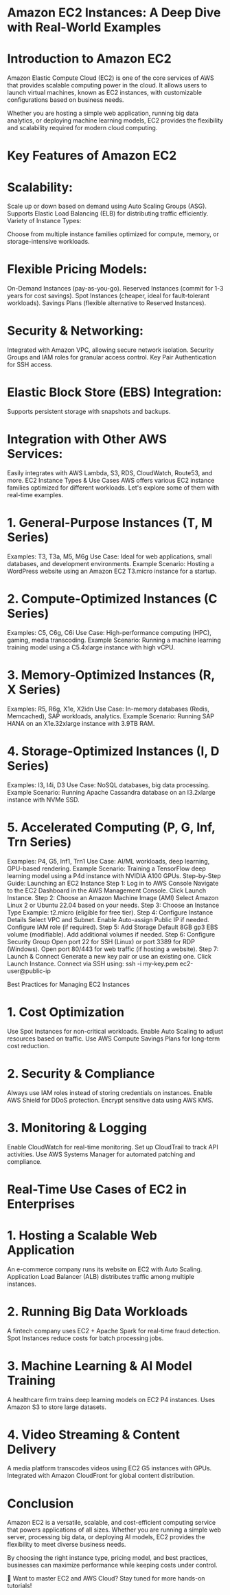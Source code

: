 # Amazon EC2 Instances: A Deep Dive with Real-World Examples
# Introduction to Amazon EC2
Amazon Elastic Compute Cloud (EC2) is one of the core services of AWS that provides scalable computing power in the cloud. It allows users to launch virtual machines, known as EC2 instances, with customizable configurations based on business needs.

Whether you are hosting a simple web application, running big data analytics, or deploying machine learning models, EC2 provides the flexibility and scalability required for modern cloud computing.

# Key Features of Amazon EC2
# Scalability:

Scale up or down based on demand using Auto Scaling Groups (ASG).
Supports Elastic Load Balancing (ELB) for distributing traffic efficiently.
Variety of Instance Types:

Choose from multiple instance families optimized for compute, memory, or storage-intensive workloads.
# Flexible Pricing Models:

On-Demand Instances (pay-as-you-go).
Reserved Instances (commit for 1-3 years for cost savings).
Spot Instances (cheaper, ideal for fault-tolerant workloads).
Savings Plans (flexible alternative to Reserved Instances).
# Security & Networking:

Integrated with Amazon VPC, allowing secure network isolation.
Security Groups and IAM roles for granular access control.
Key Pair Authentication for SSH access.
# Elastic Block Store (EBS) Integration:

Supports persistent storage with snapshots and backups.
# Integration with Other AWS Services:

Easily integrates with AWS Lambda, S3, RDS, CloudWatch, Route53, and more.
EC2 Instance Types & Use Cases
AWS offers various EC2 instance families optimized for different workloads. Let's explore some of them with real-time examples.

# 1. General-Purpose Instances (T, M Series)
Examples: T3, T3a, M5, M6g
Use Case: Ideal for web applications, small databases, and development environments.
Example Scenario: Hosting a WordPress website using an Amazon EC2 T3.micro instance for a startup.
# 2. Compute-Optimized Instances (C Series)
Examples: C5, C6g, C6i
Use Case: High-performance computing (HPC), gaming, media transcoding.
Example Scenario: Running a machine learning training model using a C5.4xlarge instance with high vCPU.
# 3. Memory-Optimized Instances (R, X Series)
Examples: R5, R6g, X1e, X2idn
Use Case: In-memory databases (Redis, Memcached), SAP workloads, analytics.
Example Scenario: Running SAP HANA on an X1e.32xlarge instance with 3.9TB RAM.
# 4. Storage-Optimized Instances (I, D Series)
Examples: I3, I4i, D3
Use Case: NoSQL databases, big data processing.
Example Scenario: Running Apache Cassandra database on an I3.2xlarge instance with NVMe SSD.
# 5. Accelerated Computing (P, G, Inf, Trn Series)
Examples: P4, G5, Inf1, Trn1
Use Case: AI/ML workloads, deep learning, GPU-based rendering.
Example Scenario: Training a TensorFlow deep learning model using a P4d instance with NVIDIA A100 GPUs.
Step-by-Step Guide: Launching an EC2 Instance
Step 1: Log in to AWS Console
Navigate to the EC2 Dashboard in the AWS Management Console.
Click Launch Instance.
Step 2: Choose an Amazon Machine Image (AMI)
Select Amazon Linux 2 or Ubuntu 22.04 based on your needs.
Step 3: Choose an Instance Type
Example: t2.micro (eligible for free tier).
Step 4: Configure Instance Details
Select VPC and Subnet.
Enable Auto-assign Public IP if needed.
Configure IAM role (if required).
Step 5: Add Storage
Default 8GB gp3 EBS volume (modifiable).
Add additional volumes if needed.
Step 6: Configure Security Group
Open port 22 for SSH (Linux) or port 3389 for RDP (Windows).
Open port 80/443 for web traffic (if hosting a website).
Step 7: Launch & Connect
Generate a new key pair or use an existing one.
Click Launch Instance.
Connect via SSH using:
ssh -i my-key.pem ec2-user@public-ip

Best Practices for Managing EC2 Instances

# 1. Cost Optimization
Use Spot Instances for non-critical workloads.
Enable Auto Scaling to adjust resources based on traffic.
Use AWS Compute Savings Plans for long-term cost reduction.
# 2. Security & Compliance
Always use IAM roles instead of storing credentials on instances.
Enable AWS Shield for DDoS protection.
Encrypt sensitive data using AWS KMS.
# 3. Monitoring & Logging
Enable CloudWatch for real-time monitoring.
Set up CloudTrail to track API activities.
Use AWS Systems Manager for automated patching and compliance.
# Real-Time Use Cases of EC2 in Enterprises
# 1. Hosting a Scalable Web Application
An e-commerce company runs its website on EC2 with Auto Scaling.
Application Load Balancer (ALB) distributes traffic among multiple instances.
# 2. Running Big Data Workloads
A fintech company uses EC2 + Apache Spark for real-time fraud detection.
Spot Instances reduce costs for batch processing jobs.
# 3. Machine Learning & AI Model Training
A healthcare firm trains deep learning models on EC2 P4 instances.
Uses Amazon S3 to store large datasets.
# 4. Video Streaming & Content Delivery
A media platform transcodes videos using EC2 G5 instances with GPUs.
Integrated with Amazon CloudFront for global content distribution.
# Conclusion
Amazon EC2 is a versatile, scalable, and cost-efficient computing service that powers applications of all sizes. Whether you are running a simple web server, processing big data, or deploying AI models, EC2 provides the flexibility to meet diverse business needs.

By choosing the right instance type, pricing model, and best practices, businesses can maximize performance while keeping costs under control.

🚀 Want to master EC2 and AWS Cloud? Stay tuned for more hands-on tutorials!

